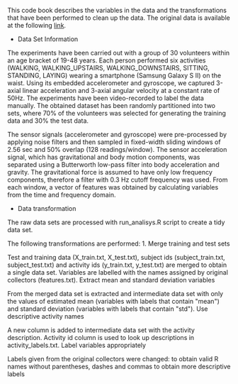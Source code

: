 This code book describes the variables in the data and the transformations that have been performed to clean up the data.
The original data is available at the following [link](http://archive.ics.uci.edu/ml/datasets/Human+Activity+Recognition+Using+Smartphones).

* Data Set Information

The experiments have been carried out with a group of 30 volunteers within an age bracket of 19-48 years. Each person performed six activities (WALKING, WALKING_UPSTAIRS, WALKING_DOWNSTAIRS, SITTING, STANDING, LAYING) wearing a smartphone (Samsung Galaxy S II) on the waist. Using its embedded accelerometer and gyroscope, we captured 3-axial linear acceleration and 3-axial angular velocity at a constant rate of 50Hz. The experiments have been video-recorded to label the data manually. The obtained dataset has been randomly partitioned into two sets, where 70% of the volunteers was selected for generating the training data and 30% the test data.

The sensor signals (accelerometer and gyroscope) were pre-processed by applying noise filters and then sampled in fixed-width sliding windows of 2.56 sec and 50% overlap (128 readings/window). The sensor acceleration signal, which has gravitational and body motion components, was separated using a Butterworth low-pass filter into body acceleration and gravity. The gravitational force is assumed to have only low frequency components, therefore a filter with 0.3 Hz cutoff frequency was used. From each window, a vector of features was obtained by calculating variables from the time and frequency domain.

* Data transformation

The raw data sets are processed with run_analisys.R script to create a tidy data set.

The following transformations are performed:
1.
Merge training and test sets

Test and training data (X_train.txt, X_test.txt), subject ids (subject_train.txt, subject_test.txt) and activity ids (y_train.txt, y_test.txt) are merged to obtain a single data set. Variables are labelled with the names assigned by original collectors (features.txt).
Extract mean and standard deviation variables

From the merged data set is extracted and intermediate data set with only the values of estimated mean (variables with labels that contain "mean") and standard deviation (variables with labels that contain "std").
Use descriptive activity names

A new column is added to intermediate data set with the activity description. Activity id column is used to look up descriptions in activity_labels.txt.
Label variables appropriately

Labels given from the original collectors were changed: to obtain valid R names without parentheses, dashes and commas to obtain more descriptive labels